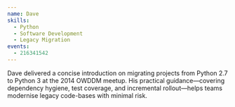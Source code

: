 ```yaml
---
name: Dave
skills:
  - Python
  - Software Development
  - Legacy Migration
events:
  - 216341542
---
```


Dave delivered a concise introduction on migrating projects from Python 2.7 to Python 3 at the 2014 OWDDM meetup. His practical guidance—covering dependency hygiene, test coverage, and incremental rollout—helps teams modernise legacy code-bases with minimal risk.
